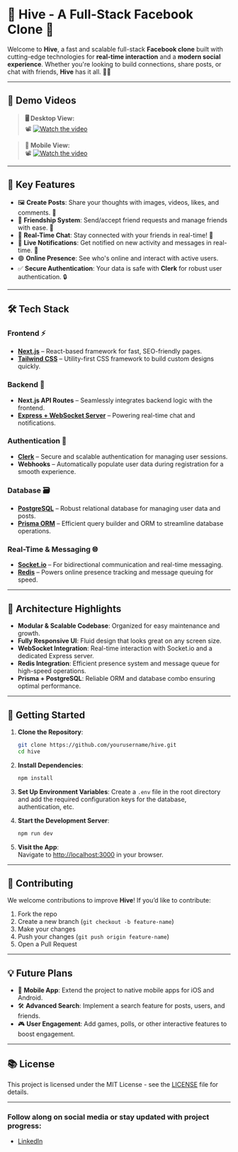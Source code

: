 # 🐝 **Hive - A Full-Stack Facebook Clone** 🚀

Welcome to **Hive**, a fast and scalable full-stack **Facebook clone** built with cutting-edge technologies for **real-time interaction** and a **modern social experience**. Whether you're looking to build connections, share posts, or chat with friends, **Hive** has it all. 💬✨

---

## 📸 **Demo Videos**

> **🖥️ Desktop View:**  
> 📽️ [![Watch the video](https://img.youtube.com/vi/fH8B8cKXJmE/0.jpg)](https://www.youtube.com/watch?v=fH8B8cKXJmE)

> **📱 Mobile View:**  
> 📽️ [![Watch the video](https://img.youtube.com/vi/KFTmLL7LZGI/0.jpg)](https://youtube.com/shorts/KFTmLL7LZGI)

---

## 🚀 **Key Features**

- 🖼️ **Create Posts**: Share your thoughts with images, videos, likes, and comments. 📝  
- 👥 **Friendship System**: Send/accept friend requests and manage friends with ease. 👫  
- 💬 **Real-Time Chat**: Stay connected with your friends in real-time! 🔄  
- 🔔 **Live Notifications**: Get notified on new activity and messages in real-time. 📲  
- 🟢 **Online Presence**: See who's online and interact with active users.  
- ✅ **Secure Authentication**: Your data is safe with **Clerk** for robust user authentication. 🔒  

---

## 🛠️ **Tech Stack**

### **Frontend** ⚡
- [**Next.js**](https://nextjs.org/) – React-based framework for fast, SEO-friendly pages.
- [**Tailwind CSS**](https://tailwindcss.com/) – Utility-first CSS framework to build custom designs quickly.

### **Backend** 🔧
- **Next.js API Routes** – Seamlessly integrates backend logic with the frontend.
- [**Express + WebSocket Server**](https://expressjs.com/) – Powering real-time chat and notifications.

### **Authentication** 🔐
- [**Clerk**](https://clerk.dev/) – Secure and scalable authentication for managing user sessions.
- **Webhooks** – Automatically populate user data during registration for a smooth experience.

### **Database** 🗃️
- [**PostgreSQL**](https://www.postgresql.org/) – Robust relational database for managing user data and posts.
- [**Prisma ORM**](https://www.prisma.io/) – Efficient query builder and ORM to streamline database operations.

### **Real-Time & Messaging** 🌐
- [**Socket.io**](https://socket.io/) – For bidirectional communication and real-time messaging.
- [**Redis**](https://redis.io/) – Powers online presence tracking and message queuing for speed.

---

## 🧠 **Architecture Highlights**

- **Modular & Scalable Codebase**: Organized for easy maintenance and growth.
- **Fully Responsive UI**: Fluid design that looks great on any screen size.
- **WebSocket Integration**: Real-time interaction with Socket.io and a dedicated Express server.
- **Redis Integration**: Efficient presence system and message queue for high-speed operations.
- **Prisma + PostgreSQL**: Reliable ORM and database combo ensuring optimal performance.

---

## 📄 **Getting Started**

1. **Clone the Repository**:
    ```bash
    git clone https://github.com/yourusername/hive.git
    cd hive
    ```

2. **Install Dependencies**:
    ```bash
    npm install
    ```

3. **Set Up Environment Variables**:
    Create a `.env` file in the root directory and add the required configuration keys for the database, authentication, etc.

4. **Start the Development Server**:
    ```bash
    npm run dev
    ```

5. **Visit the App**:  
    Navigate to [http://localhost:3000](http://localhost:3000) in your browser.

---

## 🤝 **Contributing**

We welcome contributions to improve **Hive**! If you’d like to contribute:

1. Fork the repo
2. Create a new branch (`git checkout -b feature-name`)
3. Make your changes
4. Push your changes (`git push origin feature-name`)
5. Open a Pull Request

---

## 💡 **Future Plans**

- 📱 **Mobile App**: Extend the project to native mobile apps for iOS and Android.
- 🛠️ **Advanced Search**: Implement a search feature for posts, users, and friends.
- 🎮 **User Engagement**: Add games, polls, or other interactive features to boost engagement.

---

## 📚 **License**

This project is licensed under the MIT License - see the [LICENSE](LICENSE) file for details.

---

### **Follow along on social media or stay updated with project progress**:
- [LinkedIn](https://linkedin.com/in/harshay-narayan)
